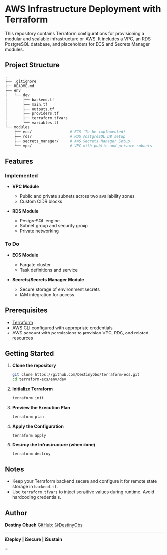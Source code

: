 
# AWS Infrastructure Deployment with Terraform

This repository contains Terraform configurations for provisioning a modular and scalable infrastructure on AWS. It includes a VPC, an RDS PostgreSQL database, and placeholders for ECS and Secrets Manager modules.

## Project Structure

```bash
.
├── .gitignore
├── README.md
├── env
│   └── dev
│       ├── backend.tf
│       ├── main.tf
│       ├── outputs.tf
│       ├── providers.tf
│       ├── terraform.tfvars
│       └── variables.tf
└── modules
    ├── ecs/                 # ECS (To be implemented)
    ├── rds/                 # RDS PostgreSQL DB setup
    ├── secrets_manager/     # AWS Secrets Manager Setup
    └── vpc/                 # VPC with public and private subnets
````

## Features

### Implemented

* **VPC Module**

  * Public and private subnets across two availability zones
  * Custom CIDR blocks
* **RDS Module**

  * PostgreSQL engine
  * Subnet group and security group
  * Private networking

### To Do

* **ECS Module**

  * Fargate cluster
  * Task definitions and service
* **Secrets/Secrets Manager Module**

  * Secure storage of environment secrets
  * IAM integration for access

## Prerequisites

* [Terraform](https://www.terraform.io/downloads)
* AWS CLI configured with appropriate credentials
* AWS account with permissions to provision VPC, RDS, and related resources

## Getting Started

1. **Clone the repository**

   ```bash
   git clone https://github.com/DestinyObs/terraform-ecs.git
   cd terraform-ecs/env/dev
   ```

2. **Initialize Terraform**

   ```bash
   terraform init
   ```

3. **Preview the Execution Plan**

   ```bash
   terraform plan
   ```

4. **Apply the Configuration**

   ```bash
   terraform apply
   ```

5. **Destroy the Infrastructure (when done)**

   ```bash
   terraform destroy
   ```

## Notes

* Keep your Terraform backend secure and configure it for remote state storage in `backend.tf`.
* Use `terraform.tfvars` to inject sensitive values during runtime. Avoid hardcoding credentials.

## Author

**Destiny Obueh**
[GitHub: @DestinyObs](https://github.com/DestinyObs)

---

**iDeploy | iSecure | iSustain**

=